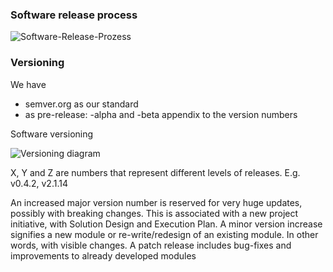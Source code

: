 ### Software release process

![Software-Release-Prozess](https://user-images.githubusercontent.com/10634693/178265172-32babf22-71d5-48e4-8e82-06be93d9b1c3.png)

### Versioning
We have
- semver.org as our standard
- as pre-release: -alpha and -beta appendix to the version numbers 

Software versioning

![Versioning diagram](https://github.com/scalabs/documentation/blob/main/assets/images/versioning.drawio.png)

X, Y and Z are numbers that represent different levels of releases. E.g. v0.4.2, v2.1.14

An increased major version number is reserved for very huge updates, possibly with breaking changes. This is associated with a new project initiative, with Solution Design and Execution Plan.
A minor version increase signifies a new module or re-write/redesign of an existing module. In other words, with visible changes.
A patch release includes bug-fixes and improvements to already developed modules
